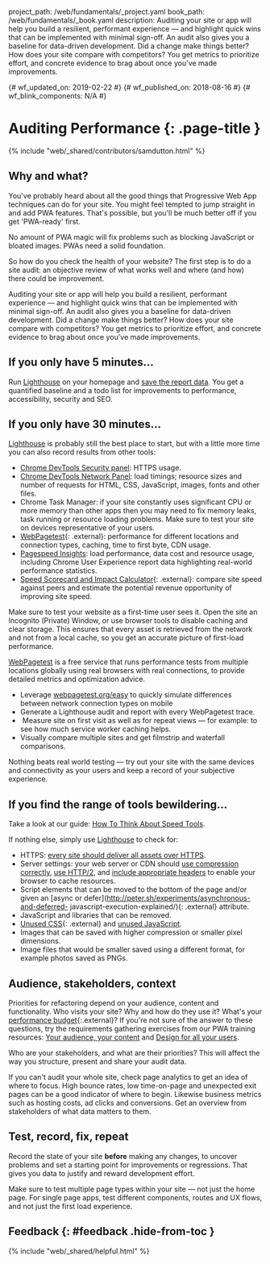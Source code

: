 project_path: /web/fundamentals/_project.yaml
book_path: /web/fundamentals/_book.yaml
description: Auditing your site or app will help you build a resilient, performant experience — and highlight quick wins that can be implemented with minimal sign-off. An audit also gives you a baseline for data-driven development. Did a change make things better? How does your site compare with competitors?  You get metrics to prioritize effort, and concrete evidence to brag about once you've made improvements.

{# wf_updated_on: 2019-02-22 #}
{# wf_published_on: 2018-08-16 #}
{# wf_blink_components: N/A #}

# Auditing Performance {: .page-title }

{% include "web/_shared/contributors/samdutton.html" %}

## Why and what?

You've probably heard about all the good things that Progressive Web App techniques can do for your
site. You might feel tempted to jump straight in and add PWA features. That's possible, but you'll
be much better off if you get 'PWA-ready' first.

No amount of PWA magic will fix problems such as blocking JavaScript or bloated images. PWAs need a
solid foundation.

So how do you check the health of your website? The first step is to do a site audit: an objective
review of what works well and where (and how) there could be improvement.

Auditing your site or app will help you build a resilient, performant experience — and highlight
quick wins that can be implemented with minimal sign-off. An audit also gives you a baseline for
data-driven development. Did a change make things better? How does your site compare with
competitors? You get metrics to prioritize effort, and concrete evidence to brag about once you've
made improvements.

## If you only have 5 minutes...

Run [Lighthouse](/web/tools/lighthouse/) on your homepage and [save the
report data](/web/tools/lighthouse#gists). You get a quantified
baseline and a todo list for improvements to performance, accessibility, security and SEO.

## If you only have 30 minutes...

[Lighthouse](/web/tools/lighthouse/) is probably still the best place to start, but with a little
more time you can also record results from other tools:

* [Chrome DevTools Security panel](/web/tools/chrome-devtools/security): HTTPS usage.
* [Chrome DevTools Network
  Panel](/web/tools/chrome-devtools/network-performance/): load timings;
  resource sizes and number of requests for HTML, CSS, JavaScript, images, fonts and other files.
* Chrome Task Manager: if your site constantly uses significant CPU or more memory than other apps
  then you may need to fix memory leaks, task running or resource loading problems. 
  Make sure to test your site on devices representative of your users.
* [WebPagetest](https://www.webpagetest.org/easy){: .external}: performance for different locations
  and connection types, caching, time to first byte, CDN usage.
* [Pagespeed
  Insights](/speed/pagespeed/insights/): load performance, data cost and
  resource usage, including Chrome User Experience report data highlighting real-world performance
  statistics.
* [Speed Scorecard and Impact
  Calculator](https://www.thinkwithgoogle.com/feature/mobile/){: .external}: compare site speed
  against peers and estimate the potential revenue opportunity of improving site speed.

Make sure to test your website as a
first-time user sees it. Open the site an Incognito (Private) Window, or use browser tools to
disable caching and clear storage. This ensures that every asset is retrieved from the 
network and not from a local cache, so you get an accurate picture of first-load performance.

<div class="note"><a href="https://www.webpagetest.org">WebPagetest</a> is a free service that 
runs performance tests from multiple locations globally using real browsers with real connections, 
to provide detailed metrics and optimization advice.
  <ul>
    <li>Leverage <a href="(https://www.webpagetest.org/easy">webpagetest.org/easy</a> to quickly 
simulate differences between network connection types on mobile</li>
    <li>Generate a Lighthouse audit and report with every WebPagetest trace.</li>
    <li> Measure site on first visit as well as for repeat views — for example: to see how much 
service worker caching helps.</li>
    <li>Visually compare multiple sites and get filmstrip and waterfall comparisons.</li>
  </ul>
</div>

Nothing beats real world testing — try out your site with the same devices and connectivity as your
users and keep a record of your subjective experience.

## If you find the range of tools bewildering...

Take a look at our guide: [How To Think About Speed Tools](/web/fundamentals/performance/speed-tools/).

If nothing else, simply use [Lighthouse](/web/tools/lighthouse/) to check for:

* HTTPS: [every site should deliver all assets over HTTPS](/web/fundamentals/security/encrypt-in-transit/why-https). 
* Server settings: your web server or CDN should 
  [use compression correctly](/web/fundamentals/performance/optimizing-content-efficiency/optimize-encoding-and-transfer), 
  [use HTTP/2](/web/fundamentals/performance/http2/), 
  and [include appropriate headers](/web/fundamentals/performance/optimizing-content-efficiency/http-caching) 
  to enable your browser to cache resources.
* Script elements that can be moved to the bottom of the page and/or given 
  an [async or defer](http://peter.sh/experiments/asynchronous-and-deferred-
  javascript-execution-explained/){: .external} attribute.
* JavaScript and libraries that can be removed.
* [Unused CSS](https://umaar.com/dev-tips/121-css-coverage/){: .external} 
  and [unused JavaScript](/web/updates/2017/04/devtools-release-notes).
* Images that can be saved with higher compression or smaller pixel dimensions.
* Image files that would be smaller saved using a different format, for example 
  photos saved as PNGs.

## Audience, stakeholders, context

Priorities for refactoring depend on your audience, content and functionality. 
Who visits your site? Why and how do they use it? What's your
[performance budget](https://www.performancebudget.io/){:.external}? If you're not sure of the 
answer to these questions, try the requirements gathering exercises from our PWA training 
resources: [Your audience, your content](/web/ilt/pwa/your-audience-your-content) 
and [Design for all your users](/web/ilt/pwa/design-for-all-your-users).

Who are your stakeholders, and what are their priorities? This will affect the way you structure,
present and share your audit data.

If you can't audit your whole site, check page analytics to get an idea of where to focus. High
bounce rates, low time-on-page and unexpected exit pages can be a good indicator of where to begin.
Likewise business metrics such as hosting costs, ad clicks and conversions. Get an overview from
stakeholders of what data matters to them.

## Test, record, fix, repeat

Record the state of your site <strong>before</strong> making any changes, to uncover problems and
set a starting point for improvements or regressions. That gives you data to justify and reward
development effort.

Make sure to test multiple page types within your site — not just the home page. For single page
apps, test different components, routes and UX flows, and not just the first load experience.

## Feedback {: #feedback .hide-from-toc }

{% include "web/_shared/helpful.html" %}
